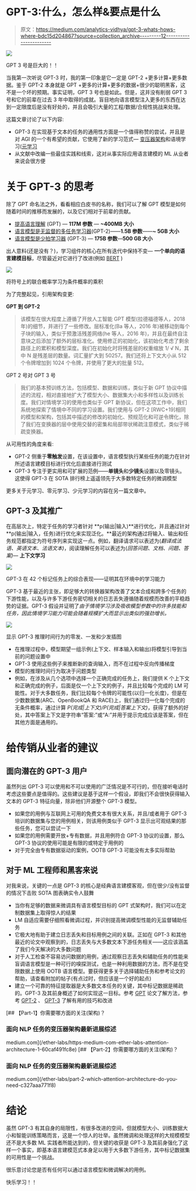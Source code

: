 # GPT-3:什么，怎么样&要点是什么

> 原文：<https://medium.com/analytics-vidhya/gpt-3-whats-hows-where-bdc15d204867?source=collection_archive---------12----------------------->

![](img/21c8b2d90f54a1cd36576faab216b42c.png)

GPT 3 号是巨大的！！

当我第一次听说 GPT-3 时，我的第一印象是它一定是 GPT-2 +更多计算+更多数据。鉴于 GPT-2 本身就是 GPT +更多的计算+更多的数据+很少的聪明黑客，这不是一个坏的预期。事实证明，GPT 3 号也是如此。但是，这并没有削弱 GPT 3 号和它的前辈在过去 3 年中取得的成就。盲目地向语言模型注入更多的东西在达到一定限度后是没有好处的，并且会吸引大量的工程/数据/合规性挑战来处理。

这篇文章讨论了以下内容:

*   GPT-3 在实现基于文本的任务的通用性方面是一个值得称赞的尝试，并且是对 AGI 的一个有希望的贡献，它使用了新的学习范式— [变压器架构](https://arxiv.org/pdf/1706.03762.pdf)和语境学习([元学习](https://arxiv.org/pdf/1703.03400.pdf)
*   从文献中改编一些最佳实践和线索，这对从事实际应用语言建模的 ML 从业者来说会很方便

# 关于 GPT-3 的思考

除了 GPT 命名法之外，看看相应白皮书的名称，我们可以了解 GPT 模型是如何随着时间的推移而发展的，以及它们相对于前辈的贡献。

*   [提高语言理解](https://s3-us-west-2.amazonaws.com/openai-assets/research-covers/language-unsupervised/language_understanding_paper.pdf) (GPT) — **117M 参数** — **~400MB 大小**
*   [语言模型是无监督的多任务学习器](https://cdn.openai.com/better-language-models/language_models_are_unsupervised_multitask_learners.pdf)(GPT-2)——**1.5B 参数**——**~ 5GB 大小**
*   [语言模型是少拍学习器](https://arxiv.org/pdf/2005.14165.pdf) (GPT-3) — **175B 参数**—**500 GB 大小**

出人意料(还是没有？)，学习组件的核心在所有迭代中保持不变— **一个单向的语言建模目标**，尽管最近对它进行了改进(例如 [BERT](https://arxiv.org/pdf/1810.04805.pdf) )

![](img/94a365d70eeab5c87d887ed0a2adde55.png)

将符号上的联合概率学习为条件概率的乘积

为了完整起见，引用架构变更:

**GPT 到 GPT-2**

> 该模型在很大程度上遵循了开放人工智能 GPT 模型(拉德福德等人，2018 年)的细节，并进行了一些修改。层标准化(Ba 等人，2016 年)被移动到每个子块的输入，类似于预激活残差网络(he 等人，2016 年)，并且在最终自注意块之后添加了额外的层标准化。使用修正的初始化，该初始化考虑了剩余路径上的累积和模型深度。我们在初始化时将残差层的权重缩放 1/ √ N，其中 N 是残差层的数量。词汇量扩大到 50257。我们还将上下文大小从 512 个令牌增加到 1024 个令牌，并使用了更大的批量 512。

GPT 2 号对 GPT 3 号

> 我们的基本预训练方法，包括模型、数据和训练，类似于新 GPT 协议中描述的流程，相对直接地扩大了模型大小、数据集大小和多样性以及训练长度。我们对情境学习的使用也类似于 GPT 新协议，但在这项工作中，我们系统地探索了情境中不同的学习设置。我们使用与 GPT-2 [RWC+19]相同的模型和架构，包括其中描述的修改的初始化、预规范化和可逆令牌化，除了我们在变换器的层中使用交替的密集和局部带状稀疏注意模式，类似于稀疏变换器。

从可用性的角度来看:

*   GPT-2 侧重于**零触发**设置，在该设置中，语言模型执行某些任务的能力在针对所述语言建模目标进行优化后直接进行测试
*   GPT-3 专注于更实用和可扩展的范例——**单镜头**和**少镜头**设置以及零镜头。这使得 GPT-3 在 SOTA 排行榜上遥遥领先于大多数特定任务的微调模型

更多关于元学习、零元学习、少元学习的内容在另一篇文章中。

## GPT-3 及其推广

在高层次上，特定于任务的学习者针对 **p(输出|输入)**进行优化，并且通过针对 **p(输出|输入，任务)进行优化来实现泛化。**最近的架构通过将输入、输出和任务规范都指定为符号序列来实现这一点。例如，翻译请求可以表述为(*翻译成法语、英语文本、法语文本)*，阅读理解任务可以表述为(*回答问题、文档、问题、答案)—* **上下文学习**

![](img/0fab34ffec764c5c39527e6b5f62bb32.png)

GPT-3 在 42 个标记任务上的综合表现——证明其在环境中的学习能力

GPT-3 基于最近的主张，即足够大的转换器架构改善了文本合成和跨多个任务的下游性能，以及与许多下游任务密切相关的日志丢失遵循随着规模而改善的平稳趋势的证据。GPT-3 假设并证明了*由于情境学习涉及吸收模型参数中的许多技能和任务，因此情境学习能力可能会随着规模扩大而显示出类似的强劲增长。*

![](img/7b1a4143964d883a304d7186c7a41b4f.png)

显示 GPT-3 推理时间行为的零发、一发和少发插图

*   在推理过程中，模型期望一组示例(上下文、样本输入和输出)将模型引导到当前的问题设置中
*   GPT-3 使用这些例子来推断新的查询输入，而不在过程中反向传播梯度
*   模型的推理时间行为取决于问题类型
*   例如，在涉及从几个选项中选择一个正确完成的任务上，我们提供 K 个上下文和正确完成的例子，后面是仅一个上下文的例子，并且比较每个完成的 LM 可能性。对于大多数任务，我们比较每个令牌的可能性(以归一化长度)，但是在少数数据集(ARC、OpenBookQA 和 RACE)上，我们通过归一化每个完成的无条件概率，通过计算 *P(完成|上下文)/P(完成|答案上下文)*，获得了额外的好处，其中答案上下文是字符串“答案:”或“A:”并用于提示完成应该是答案，但在其他方面是通用的。

# **给传销从业者的建议**

## **面向潜在的 GPT-3 用户**

虽然列出 GPT-3 可以使用和不可以使用的广泛情况是不可行的，但在接听电话时考虑这些要点是值得的。这些建议是基于这样一个假设，即我们不会很快获得输入文本的 GPT-3 特征向量，除非他们开源整个 GPT-3 模型。

*   如果您的用例与互联网上可用的免费文本有很大关系，并且/或者用于 GPT-3 培训的数据集与您的用例相关，则该用例类似于 GPT-3 显示出可观结果的那些任务，您可以尝试一下
*   如果您的用例需要开放+专有数据，并且用例符合 GPT-3 协议的设置，那么 GPT-3 协议的使用可能是有限的或特定于用例的
*   对于完全由专有数据驱动的案例，OOTB GPT-3 可能没有太多实际帮助

## 对于 ML 工程师和黑客来说

对我来说，关键的一点是 GPT-3 的核心是经典语言建模客观，但在很少/没有监督的情况下击败 SOTA 图表确实令人鼓舞

*   当你有足够的数据来微调具有语言模型目标的 GPT 式架构时，我们可以在定制数据集上取得惊人的结果
*   LM 自适应需要仔细照看微调过程，并识别提高微调模型性能的无监督辅助任务
*   它极大地有助于建立日志丢失和目标用例之间的关联。正如在 GPT-3 和其他最近的论文中观察到的，日志丢失与大多数文本下游任务相关——这应该涵盖了我们今天解决的大多数问题
*   对于人工检查不容易访问数据的用例，通过观察日志丢失和辅助任务的性能来盲调语言模型是一种可行的嗅探测试，也是一种利用数据的方法，而不是在受限数据上使用 OOTB 语言模型。要获得更多关于选择辅助任务和参考论文的帮助，请查看附加的帖子(有点过时，但应该是一个好的起点)
*   建立一个可靠的特征提取器是大多数文本任务的关键，其中标记数据是稀疏的。GPT-3 及其前身概述了如何实现这一目标。参考 [GPT](https://s3-us-west-2.amazonaws.com/openai-assets/research-covers/language-unsupervised/language_understanding_paper.pdf) 论文了解方法，参考 [GPT-2](https://cdn.openai.com/better-language-models/language_models_are_unsupervised_multitask_learners.pdf) 、 [GPT-3](https://arxiv.org/pdf/2005.14165.pdf) 了解有用的技巧和改进

[](/ether-labs/https-medium-com-ether-labs-attention-architecture-1-60caf491fc8e) [## 【Part-1】你需要哪方面的关注(架构)？

### 面向 NLP 任务的变压器架构最新进展综述

medium.com](/ether-labs/https-medium-com-ether-labs-attention-architecture-1-60caf491fc8e) [](/ether-labs/part-2-which-attention-architecture-do-you-need-c327aaa771f8) [## 【Part-2】你需要哪方面的关注(架构)？

### 面向 NLP 任务的变压器架构最新进展综述

medium.com](/ether-labs/part-2-which-attention-architecture-do-you-need-c327aaa771f8) 

# 结论

虽然 GPT-3 有其自身的局限性，有很多改进的空间，但就模型大小、训练数据大小和智能训练策略而言，这是一个惊人的壮举。虽然微调和处理这样的大规模模型还不是大多数 ML 实践者所能达到的，但关键的收获是 GPT-3 及其前身强化了这样一个事实，即基本语言建模范式本身足以用于大多数下游任务，其中标记数据集的可用性是一个挑战。

很乐意讨论您是否有任何可以通过语言模型和微调解决的用例。

快乐学习！！